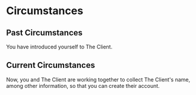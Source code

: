 # Circumstances

## Past Circumstances

You have introduced yourself to The Client.

## Current Circumstances

Now, you and The Client are working together to collect The Client's name, among other information, so that you can create their account.